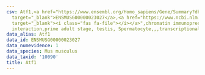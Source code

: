 ```yaml
---
csv: Atf1,<a href="https://www.ensembl.org/Homo_sapiens/Gene/Summary?db=core;g=ENSMUSG00000023027"
  target="_blank">ENSMUSG00000023027</a>,<a href="https://www.ncbi.nlm.nih.gov/pubmed/25450459"
  target="_blank"><i class="fas fa-file"></i></a>",chromatin immunoprecipitation assay,direct
  interaction,prime adult stage, testis, Spermatocyte,,,transcriptional regulation,
data_alias: Atf1
data_id: ENSMUSG00000023027
data_numevidence: 1
data_species: Mus musculus
data_taxid: '10090'
title: Atf1
---
```

